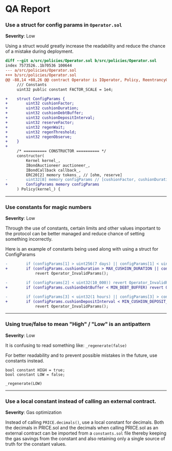 QA Report
===


### Use a struct for config params in `Operator.sol`

**Severity**: Low

Using a struct would greatly increase the readability and reduce the chance of a mistake during deployment.

```diff
diff --git a/src/policies/Operator.sol b/src/policies/Operator.sol
index 7573526..1b70536 100644
--- a/src/policies/Operator.sol
+++ b/src/policies/Operator.sol
@@ -88,14 +88,26 @@ contract Operator is IOperator, Policy, ReentrancyGuard {
     /// Constants
     uint32 public constant FACTOR_SCALE = 1e4;

+    struct ConfigParams {
+        uint32 cushionFactor;
+        uint32 cushionDuration;
+        uint32 cushionDebtBuffer;
+        uint32 cushionDepositInterval;
+        uint32 reserveFactor;
+        uint32 regenWait;
+        uint32 regenThreshold;
+        uint32 regenObserve;
+    }
+
     /* ========== CONSTRUCTOR ========== */
     constructor(
         Kernel kernel_,
         IBondAuctioneer auctioneer_,
         IBondCallback callback_,
         ERC20[2] memory tokens_, // [ohm, reserve]
-        uint32[8] memory configParams // [cushionFactor, cushionDuration, cushionDebtBuffer, cushionDepositInterval, reserveFactor, regenWait, regenThreshold, regenObserve]
+        ConfigParams memory configParams
     ) Policy(kernel_) {
```
-----------------------

### Use constants for magic numbers

**Severity**: Low

Through the use of constants, certain limits and other values important to the protocol can be better managed and reduce chance of setting something incorrectly.

Here is an example of constants being used along with using a struct for ConfigParams

```diff
-        if (configParams[1] > uint256(7 days) || configParams[1] < uint256(1 days))
+        if (configParams.cushionDuration > MAX_CUSHION_DURATION || configParams.cushionDuration < MIN_CUSHION_DURATION )
             revert Operator_InvalidParams();

-        if (configParams[2] < uint32(10_000)) revert Operator_InvalidParams();
+        if (configParams.cushionDebtBuffer < MIN_DEBT_BUFFER) revert Operator_InvalidParams();

-        if (configParams[3] < uint32(1 hours) || configParams[3] > configParams[1])
+        if (configParams.cushionDepositInterval < MIN_CUSHION_DEPOSIT_INTERVAL || configParams.cushionDepositInterval > MAX_CUSHION_DEPOSIT_INTERVAL)
             revert Operator_InvalidParams();

```

-----------------------

### Using true/false to mean "High" / "Low" is an antipattern
**Severity**: Low

It is confusing to read something like:
`_regenerate(false)`

For better readability and to prevent possible mistakes in the future, use constants instead.

```solidity
bool constant HIGH = true;
bool constant LOW = false;

_regenerate(LOW)

```

-----------------------

### Use a local constant instead of calling an external contract.
**Severity**: Gas optimization

Instead of calling `PRICE.decimals()`, use a local constant for decimals.  Both the decimals in PRICE.sol and the decimals when calling PRICE.sol as an external contract can be imported from a `constants.sol` file thereby keeping the gas savings from the constant and also retaining only a single source of truth for the constant values.

